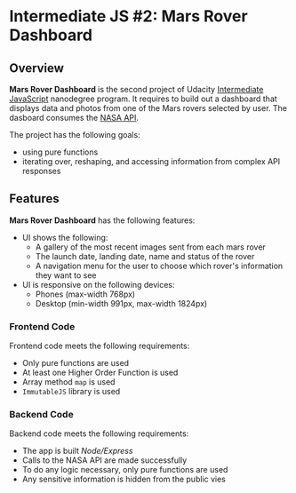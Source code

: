 # Intermediate JS #2: Mars Rover Dashboard
## Overview
**Mars Rover Dashboard** is the second project of Udacity [Intermediate JavaScript](https://www.udacity.com/course/intermediate-javascript-nanodegree--nd032) nanodegree program. It requires to build out a dashboard that displays data and photos from one of the Mars rovers selected by user. The dasboard consumes the [NASA API](https://api.nasa.gov/).

The project has the following goals:
* using pure functions
* iterating over, reshaping, and accessing information from complex API responses
## Features
**Mars Rover Dashboard** has the following features:
* UI shows the following:
  * A gallery of the most recent images sent from each mars rover
  * The launch date, landing date, name and status of the rover
  * A navigation menu for the user to choose which rover's information they want to see
* UI is responsive on the following devices:
  * Phones (max-width 768px)
  * Desktop (min-width 991px, max-width 1824px)
### Frontend Code
Frontend code meets the following requirements:
* Only pure functions are used
* At least one Higher Order Function is used
* Array method ```map``` is used
* ```ImmutableJS``` library is used
### Backend Code
Backend code meets the following requirements:
* The app is built *Node/Express*
* Calls to the NASA API are made successfully
* To do any logic necessary, only pure functions are used
* Any sensitive information is hidden from the public vies
